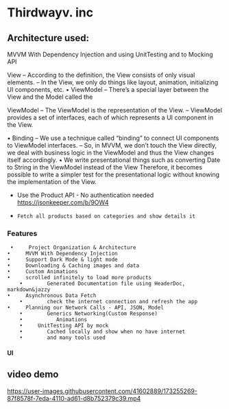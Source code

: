 # Thirdwayv. inc

## Architecture used:

MVVM With Dependency Injection and using UnitTesting and to Mocking API

  View
– According to the definition, the View consists of only visual elements.
– In the View, we only do things like layout, animation, initializing UI components, etc. • ViewModel
– There’s a special layer between the View and the Model called the 

ViewModel
– The ViewModel is the representation of the View.
– ViewModel provides a set of interfaces, each of which represents a UI component in the View.

• Binding
– We use a technique called “binding” to connect UI components to ViewModel interfaces.
– So, in MVVM, we don’t touch the View directly, we deal with business logic in the ViewModel and thus the View changes itself accordingly.
• We write presentational things such as converting Date to String in the ViewModel instead of the View
Therefore, it becomes possible to write a simpler test for the presentational logic without knowing the implementation of the View.

* Use the Product API - No authentication needed  https://jsonkeeper.com/b/9OW4

 -     Fetch all products based on categories and show details it

### Features


     •     Project Organization & Architecture
    •     MVVM With Dependency Injection
    •     Support Dark Mode & light mode 
    •     Downloading & Caching images and data
    •     Custom Animations
    •     scrolled infinitely to load more products 
        •        Generated Documentation file using HeaderDoc, markdown&jazzy
    •     Asynchronous Data Fetch
        •        check the internet connection and refresh the app 
    •     Planning our Network Calls - API, JSON, Model
        •        Generics Networking(Custom Response)
        •           Animations
        •     UnitTesting API by mock
        •        Cached locally and show when no have internet
        •        and many tools used

#### UI
## video demo
https://user-images.githubusercontent.com/41602889/173255269-87f8578f-7eda-4110-ad61-d8b752379c39.mp4

